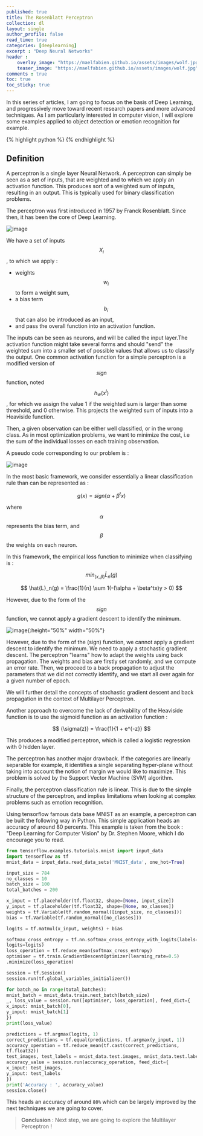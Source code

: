 ```yaml
---
published: true
title: The Rosenblatt Perceptron
collection: dl
layout: single
author_profile: false
read_time: true
categories: [deeplearning]
excerpt : "Deep Neural Networks"
header :
    overlay_image: "https://maelfabien.github.io/assets/images/wolf.jpg"
    teaser_image: "https://maelfabien.github.io/assets/images/wolf.jpg"
comments : true
toc: true
toc_sticky: true
---
```

In this series of articles, I am going to focus on the basis of Deep Learning, and progressively move toward recent research papers and more advanced techniques. As I am particularly interested in computer vision, I will explore some examples applied to object detection or emotion recognition for example.

{% highlight python %}
{% endhighlight %}

<script type="text/javascript" async
    src="https://cdn.mathjax.org/mathjax/latest/MathJax.js?config=TeX-MML-AM_CHTML">
</script>

## Definition

A perceptron is a single layer Neural Network. A perceptron can simply be seen as a set of inputs, that are weighted and to which we apply an activation function. This produces sort of a weighted sum of inputs, resulting in an output. This is typically used for binary classification problems. 

The perceptron was first introduced in 1957 by Franck Rosenblatt. Since then, it has been the core of Deep Learning.


![image](https://maelfabien.github.io/assets/images/perceptron.png)

We have a set of inputs $$ X_i $$, to which we apply :
- weights $$ w_i $$ to form a weight sum,
- a bias term $$ b_i $$ that can also be introduced as an input,
- and pass the overall function into an activation function.


The inputs can be seen as neurons, and will be called the input layer.The activation function might take several forms and should "send" the weighted sum into a smaller set of possible values that allows us to classify the output. One common activation function for a simple perceptron is a modified version of $$ sign $$ function, noted $$ h_w(x^i) $$, for which we assign the value 1 if the weighted sum is larger than some threshold, and 0 otherwise. This projects the weighted sum of inputs into a Heaviside function.

Then, a given observation can be either well classified, or in the wrong class. As in most optimization problems, we want to minimize the cost, i.e the sum of the individual losses on each training observation.

A pseudo code corresponding to our problem is :

![image](https://maelfabien.github.io/assets/images/pseudo.png)


In the most basic framework, we consider essentially a linear classification rule than can be represented as :

$$ g(x) = sign({\alpha + \beta^tx}) $$


where $$ {\alpha} $$ represents the bias term, and $$ {\beta} $$ the weights on each neuron.

In this framework, the empirical loss function to minimize when classifying is :

$$ min_{(x, {\beta})}\hat{L}_n(g) $$

$$ \hat{L}_n(g) = \frac{1}{n} \sum 1(-(\alpha + \beta^tx)y > 0)  $$

However, due to the form of the $$ sign $$ function, we cannot apply a gradient descent to identify the minimum. 


![image](https://maelfabien.github.io/assets/images/Signum_function.svg.png){:height="50%" width="50%"}

However, due to the form of the \(sign\) function, we cannot apply a gradient descent to identify the minimum. We need to apply a stochastic gradient descent. The perceptron "learns" how to adapt the weights using back propagation. The weights and bias are firstly set randomly, and we compute an error rate. Then, we proceed to a back propagation to adjust the parameters that we did not correctly identify, and we start all over again for a given number of epoch.

We will further detail the concepts of stochastic gradient descent and back propagation in the context of Multilayer Perceptron.

Another approach to overcome the lack of derivability of the Heaviside function is to use the sigmoid function as an activation function :

$$ {\sigma(z)} = \frac{1}{1 + e^{-z}}  $$

This produces a modified perceptron, which is called a logistic regression with 0 hidden layer.

The perceptron has another major drawback. If the categories are linearly separable for example, it identifies a single separating hyper-plane without taking into account the notion of margin we would like to maximize. This problem is solved by the Support Vector Machine (SVM) algorithm.

Finally, the perceptron classification rule is linear. This is due to the simple structure of the perceptron, and implies limitations when looking at complex problems such as emotion recognition.

Using tensorflow famous data base MNIST as an example, a perceptron can be built the following way in Python. This simple application heads an accuracy of around 80 percents. This example is taken from the book : "Deep Learning for Computer Vision" by Dr. Stephen Moore, which I do encourage you to read.

```python
from tensorflow.examples.tutorials.mnist import input_data
import tensorflow as tf
mnist_data = input_data.read_data_sets('MNIST_data', one_hot=True)

input_size = 784
no_classes = 10
batch_size = 100
total_batches = 200

x_input = tf.placeholder(tf.float32, shape=[None, input_size])
y_input = tf.placeholder(tf.float32, shape=[None, no_classes])
weights = tf.Variable(tf.random_normal([input_size, no_classes]))
bias = tf.Variable(tf.random_normal([no_classes]))

logits = tf.matmul(x_input, weights) + bias

softmax_cross_entropy = tf.nn.softmax_cross_entropy_with_logits(labels=y_input,
logits=logits)
loss_operation = tf.reduce_mean(softmax_cross_entropy)
optimiser = tf.train.GradientDescentOptimizer(learning_rate=0.5)
.minimize(loss_operation)

session = tf.Session()
session.run(tf.global_variables_initializer())

for batch_no in range(total_batches):
mnist_batch = mnist_data.train.next_batch(batch_size)
_, loss_value = session.run([optimiser, loss_operation], feed_dict={
x_input: mnist_batch[0],
y_input: mnist_batch[1]
})
print(loss_value)

predictions = tf.argmax(logits, 1)
correct_predictions = tf.equal(predictions, tf.argmax(y_input, 1))
accuracy_operation = tf.reduce_mean(tf.cast(correct_predictions,
tf.float32))
test_images, test_labels = mnist_data.test.images, mnist_data.test.labels
accuracy_value = session.run(accuracy_operation, feed_dict={
x_input: test_images,
y_input: test_labels
})
print('Accuracy : ', accuracy_value)
session.close()
```
This heads an accuracy of around `80%` which can be largely improved by the next techniques we are going to cover.

> **Conclusion** : Next step, we are going to explore the Multilayer Perceptron !
